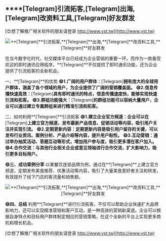 ## ****[Telegram]**引流拓客,**[Telegram]**出海,**[Telegram]**改资料工具,**[Telegram]**好友群发**

[😍想了解推广相关软件的朋友请登录 http://www.vst.tw](http://www.vst.tw)

 <center><img src="https://vst.tw/MP4/tuiguang/png/7.png" alt="**[Telegram]**引流拓客,**[Telegram]**出海,**[Telegram]**改资料工具,**[Telegram]**好友群发"></center>

在当今数字化时代，社交媒体平台已经成为企业营销的重要一环。而作为一款备受欢迎的即时通讯应用程序，**[Telegram]**不仅提供了即时通讯功能，还为企业提供了引流拓客的全新机会。

一、**[Telegram]**的优势
**😄1.广阔的用户群体：**[Telegram]**拥有庞大的全球用户群体，涵盖了各个领域的用户，为企业提供了广阔的营销覆盖面。**
**😄2.信息传播快速高效：**[Telegram]**具有即时通讯的特点，信息传播速度快，能够实现快速引流和拓客。**
**😄3.群组功能强大：**[Telegram]**的群组功能可以容纳大量用户，企业可以通过建立专属群组来进行精准引流和拓客。**

二、如何利用**[Telegram]**引流拓客
**😄1.建立企业官方频道：企业可以在**[Telegram]**上建立官方频道，发布最新产品信息、促销活动等内容，吸引用户关注并实现引流。**
**😄2.定期更新内容：定期更新内容是吸引用户留存的关键，可以发布行业资讯、案例分析、产品介绍等内容，提升用户粘性。**
**😄3.互动营销：通过举办抽奖活动、答题互动等形式，增加用户参与度，吸引更多潜在客户加入。**
**😄4.合作交流：与其他行业相关企业或意见领袖进行合作交流，扩大影响力，吸引更多目标用户。**

**😄三、成功案例分享**
以某餐饮连锁品牌为例，通过在**[Telegram]**上建立官方频道，定期发布美食推荐、优惠活动等内容，吸引了大量美食爱好者关注和转发，有效提升了线下门店的客流量和销售额。

 <center><img src="https://vst.tw/MP4/tuiguang/png/4.png" alt="**[Telegram]**引流拓客,**[Telegram]**出海,**[Telegram]**改资料工具,**[Telegram]**好友群发"></center>

**😄四、总结**
利用**[Telegram]**进行引流拓客，不仅可以帮助企业快速扩大品牌影响力，还可以实现精准营销和客户互动，是一种高效的营销新渠道。企业可以根据自身特点和目标用户群体制定相应的营销策略，在这个全新的平台上实现更多商机和增长机会。

[😍想了解推广相关软件的朋友请登录 http://www.vst.tw](http://www.vst.tw)



